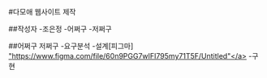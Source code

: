 #다모애 웹사이트 제작

##작성자
-조은정
-어쩌구
-저쩌구

##어쩌구 저쩌구
-요구분석
-설계[피그마] <a href="">"https://www.figma.com/file/60n9PGG7wIFI795my71T5F/Untitled"</a>
-구현
